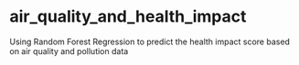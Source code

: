 # air_quality_and_health_impact
Using Random Forest Regression to predict the health impact score based on air quality and pollution data

